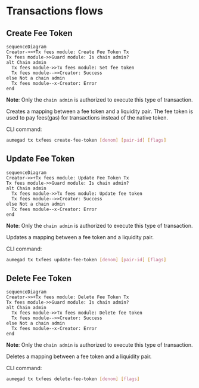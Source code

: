 <!-- order: 1 -->

# Transactions flows

## Create Fee Token

```mermaid
sequenceDiagram
Creator->>+Tx fees module: Create Fee Token Tx
Tx fees module->>Guard module: Is chain admin?
alt Chain admin
  Tx fees module->>Tx fees module: Set fee token
  Tx fees module-->>Creator: Success
else Not a chain admin
  Tx fees module--x-Creator: Error
end
```

**Note**: Only the `chain admin` is authorized to execute this type of transaction.

Creates a mapping between a fee token and a liquidity pair. The fee token is used to pay fees(gas) for transactions instead of the native token.

CLI command:

```bash
aumegad tx txfees create-fee-token [denom] [pair-id] [flags]
```

## Update Fee Token

```mermaid
sequenceDiagram
Creator->>+Tx fees module: Update Fee Token Tx
Tx fees module->>Guard module: Is chain admin?
alt Chain admin
  Tx fees module->>Tx fees module: Update fee token
  Tx fees module-->>Creator: Success
else Not a chain admin
  Tx fees module--x-Creator: Error
end
```

**Note**: Only the `chain admin` is authorized to execute this type of transaction.

Updates a mapping between a fee token and a liquidity pair.

CLI command:

```bash
aumegad tx txfees update-fee-token [denom] [pair-id] [flags]
```

## Delete Fee Token

```mermaid
sequenceDiagram
Creator->>+Tx fees module: Delete Fee Token Tx
Tx fees module->>Guard module: Is chain admin?
alt Chain admin
  Tx fees module->>Tx fees module: Delete fee token
  Tx fees module-->>Creator: Success
else Not a chain admin
  Tx fees module--x-Creator: Error
end
```

**Note**: Only the `chain admin` is authorized to execute this type of transaction.

Deletes a mapping between a fee token and a liquidity pair.

CLI command:

```bash
aumegad tx txfees delete-fee-token [denom] [flags]
```
